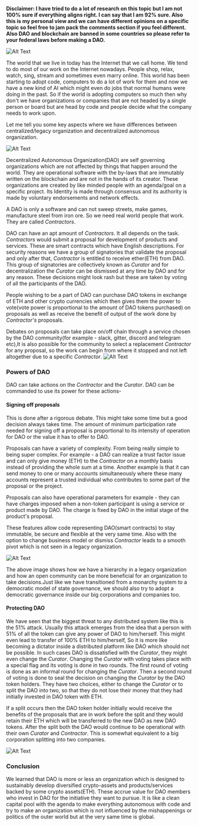 **Disclaimer: I have tried to do a lot of research on this topic but I am not 100% sure if everything aligns right. I can say that I am 92% sure. Also this is my personal view and we can have different opinions on a specific topic so feel free to jam pack the comments section if you feel different. Also DAO and blockchain are banned in some countries so please refer to your federal laws before making a DAO.**

![Alt Text](https://dev-to-uploads.s3.amazonaws.com/i/e6lizqfhnlt10akki004.jpg)


The world that we live in today has the Internet that we call home. We tend to do most of our work on the Internet nowadays. People shop, relax, watch, sing, stream and sometimes even marry online. This world has been starting to adopt code, computers to do a lot of work for them and now we have a new kind of AI which might even do jobs that normal humans were doing in the past. So if the world is adopting computers so much then why don't we have organizations or companies that are not headed by a single person or board but are head by code and people decide what the company needs to work upon.

Let me tell you some key aspects where we have differences between centralized/legacy organization and decentralized autonomous organization.


![Alt Text](https://dev-to-uploads.s3.amazonaws.com/i/nk3k6cklzc0lg4oyfgnf.gif)



Decentralized Autonomous Organization(DAO) are self governing organizations which are not affected by things that happen around the world. They are operational software with the by-laws that are immutably written on the blockchain and are not in the hands of its creator. These organizations are created by like minded people with an agenda/goal on a specific project. Its Identity is made through consensus and its authority is made by voluntary endorsements and network effects.

A DAO is only a software and can not sweep streets, make games, manufacture steel from iron ore. So we need real world people that work. They are called *Contractors*.

DAO can have an apt amount of *Contractors*. It all depends on the task. *Contractors* would submit a proposal for development of products and services. These are smart contracts which have English descriptions. For security reasons we have a group of signatories that validate the proposal and only after that, *Contractor* is entitled to receive ether(ETH) from DAO. This group of signatories are collectively known as *Curator* and for decentralization the *Curator* can be dismissed at any time by DAO and for any reason. These decisions might look rash but these are taken by voting of all the participants of the DAO.

People wishing to be a part of DAO can purchase DAO tokens in exchange of ETH and other crypto currencies which then gives them the power to vote(vote power is proportional to the amount of DAO tokens purchased) on proposals as well as receive the benefit of output of the work done by *Contractor's* proposals.

Debates on proposals can take place on/off chain through a service chosen by the DAO community(for example - slack, gitter, discord and telegram etc),It is also possible for the community to select a replacement *Contractor* for any proposal, so the work can begin from where it stopped and not left altogether due to a specific *Contractor*.
![Alt Text](https://dev-to-uploads.s3.amazonaws.com/i/c2xi1z89rbuea260ycn7.jpg)

### **Powers of DAO**
DAO can take actions on the *Contractor* and the *Curator*. DAO can be commanded to use its power for these actions-


#### Signing off proposals
This is done after a rigorous debate. This might take some time but a good decision always takes time. The amount of minimum participation rate needed for signing off a proposal is proportional to its intensity of operation for DAO or the value it has to offer to DAO.

Proposals can have a variety of complexity. From being really simple to being super complex. For example - a DAO can realize a trust factor issue and can only give money (ETH) to the *Contractor* on a monthly basis instead of providing the whole sum at a time. Another example is that it can send money to one or many accounts simultaneously where these many accounts represent a trusted individual who contributes to some part of the proposal or the project. 

Proposals can also have operational parameters for example - they can have charges imposed when a non-token participant is using a service or product made by DAO. The charge is fixed by DAO in the initial stage of the product's proposal.

These features allow code representing DAO(smart contracts) to stay immutable, be secure and flexible at the very same time. Also with the option to change business model or dismiss *Contractor* leads to a smooth pivot which is not seen in a legacy organization.

![Alt Text](https://dev-to-uploads.s3.amazonaws.com/i/i9x89i0r7rqlua2s0lg3.png)

The above image shows how we have a hierarchy in a legacy organization and how an open community can be more beneficial for an organization to take decisions.Just like we have transitioned from a monarchy system to a democratic model of state governance, we should also try to adopt a democratic governance inside our big corporations and companies too.


#### Protecting DAO

We have seen that the biggest threat to any distributed system like this is the 51% attack. Usually this attack emerges from the idea that a person with 51% of all the token can give any power of DAO to him/herself. This might even lead to transfer of 100% ETH to him/herself, So it is more like becoming a dictator inside a distributed platform like DAO which should not be possible. In such cases DAO is dissatisfied with the *Curator*, they might even change the *Curator*. Changing the *Curator* with voting takes place with a special flag and its voting is done in two rounds. The first round of voting is done as an informal round for changing the *Curator*. Then a second round of voting is done to seal the decision on changing the *Curator* by the DAO token holders. They have two choices, either to change the *Curator* or to split the DAO into two, so that they do not lose their money that they had initially invested in DAO token with ETH.

If a split occurs then the DAO token holder initially would receive the benefits of the proposals that are in work before the split and they would retain their ETH which will be transferred to the new DAO as new DAO tokens. After the split both the DAO would continue to be operational with their own *Curator* and *Contractor*. This is somewhat equivalent to a big corporation splitting into two companies.

![Alt Text](https://dev-to-uploads.s3.amazonaws.com/i/xqmgv9ne71k8bjq8bowk.PNG)

### Conclusion

We learned that DAO is more or less an organization which is designed to sustainably develop diversified crypto-assets and products/services backed by some crypto assets(ETH). These accrue value for DAO members who invest in DAO for the initiative they want to pursue. It is like a clean capital pool with the agenda to make everything autonomous with code and try to make an organization which is not influenced by the mishappenings or politics of the outer world but at the very same time is global.
